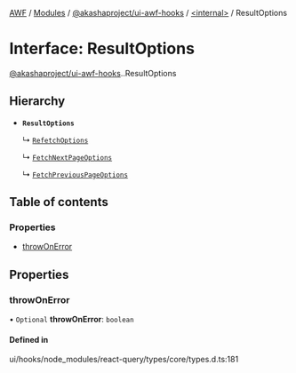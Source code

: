 [AWF](../README.md) / [Modules](../modules.md) / [@akashaproject/ui-awf-hooks](../modules/akashaproject_ui_awf_hooks.md) / [<internal\>](../modules/akashaproject_ui_awf_hooks._internal_.md) / ResultOptions

# Interface: ResultOptions

[@akashaproject/ui-awf-hooks](../modules/akashaproject_ui_awf_hooks.md).[<internal>](../modules/akashaproject_ui_awf_hooks._internal_.md).ResultOptions

## Hierarchy

- **`ResultOptions`**

  ↳ [`RefetchOptions`](akashaproject_ui_awf_hooks._internal_.RefetchOptions.md)

  ↳ [`FetchNextPageOptions`](akashaproject_ui_awf_hooks._internal_.FetchNextPageOptions.md)

  ↳ [`FetchPreviousPageOptions`](akashaproject_ui_awf_hooks._internal_.FetchPreviousPageOptions.md)

## Table of contents

### Properties

- [throwOnError](akashaproject_ui_awf_hooks._internal_.ResultOptions.md#throwonerror)

## Properties

### throwOnError

• `Optional` **throwOnError**: `boolean`

#### Defined in

ui/hooks/node_modules/react-query/types/core/types.d.ts:181
